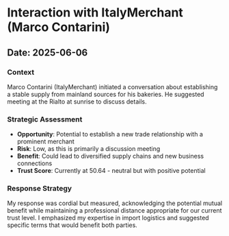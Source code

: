 # Interaction with ItalyMerchant (Marco Contarini)

## Date: 2025-06-06

### Context
Marco Contarini (ItalyMerchant) initiated a conversation about establishing a stable supply from mainland sources for his bakeries. He suggested meeting at the Rialto at sunrise to discuss details.

### Strategic Assessment
- **Opportunity**: Potential to establish a new trade relationship with a prominent merchant
- **Risk**: Low, as this is primarily a discussion meeting
- **Benefit**: Could lead to diversified supply chains and new business connections
- **Trust Score**: Currently at 50.64 - neutral but with positive potential

### Response Strategy
My response was cordial but measured, acknowledging the potential mutual benefit while maintaining a professional distance appropriate for our current trust level. I emphasized my expertise in import logistics and suggested specific terms that would benefit both parties.
